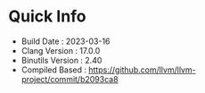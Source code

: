 # Quick Info
* Build Date : 2023-03-16
* Clang Version : 17.0.0
* Binutils Version : 2.40
* Compiled Based : https://github.com/llvm/llvm-project/commit/b2093ca8
